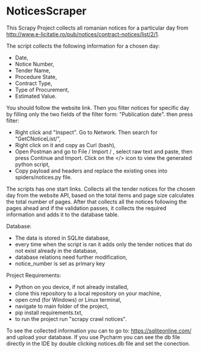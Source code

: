 # NoticesScraper

This Scrapy Project collects all romanian notices for a particular day from http://www.e-licitatie.ro/pub/notices/contract-notices/list/2/1.

The script collects the following information for a chosen day:
  - Date,
  - Notice Number,
  - Tender Name,
  - Procedure State,
  - Contract Type,
  - Type of Procurement,
  - Estimated Value.

You should follow the website link. Then you filter notices for specific day by filling only the two fields of the filter form: "Publication date".
then press filter:
  - Right click and "Inspect". Go to Network. Then search for "GetCNoticeList/",
  - Right click on it and copy as Curl (bash),
  - Open Postman and go to File / Import / , select raw text and paste, then press Continue and Import. Click on the </> icon to view the generated python script,
  - Copy payload and headers and replace the existing ones into spiders/notices.py file.


The scripts has one start links. Collects all the tender notices for the chosen day from the website API, based on the total items and page size calculates the total number of pages. 
After that collects all the notices following the pages ahead and if the validation passes, it collects the required information and adds it to the database table.


Database:

  - The data is stored in SQLite database,
  - every time when the script is ran it adds only the tender notices that do not exist already in the database,
  - database relations need further modification,
  - notice_number is set as primary key

Project Requirements:
   - Python on you device, if not already installed,
   - clone this repository to a local repository on your machine,
   - open cmd (for Windows) or Linux terminal,
   - navigate to main folder of the project,
   - pip install requirements.txt,
   - to run the project run "scrapy crawl notices".

To see the collected information you can to go to: https://sqliteonline.com/ and upload your database.
If you use Pycharm you can see the db file directly in the IDE by double clicking notices.db file and set the conection. 
